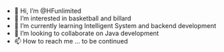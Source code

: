 - 👋 Hi, I’m @HFunlimited
- 👀 I’m interested in basketball and billard
- 🌱 I’m currently learning Intelligent System and backend development
- 💞️ I’m looking to collaborate on Java development
- 📫 How to reach me ... to be continued

<!---
HFunlimited/HFunlimited is a ✨ special ✨ repository because its `README.md` (this file) appears on your GitHub profile.
You can click the Preview link to take a look at your changes.
--->
